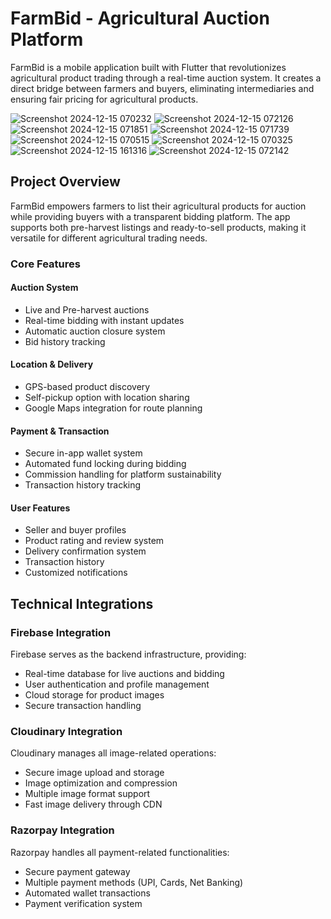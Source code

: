 # FarmBid - Agricultural Auction Platform

FarmBid is a mobile application built with Flutter that revolutionizes agricultural product trading through a real-time auction system. It creates a direct bridge between farmers and buyers, eliminating intermediaries and ensuring fair pricing for agricultural products.

![Screenshot 2024-12-15 070232](https://github.com/user-attachments/assets/3b7ccae5-6e2b-4fe5-ad2d-dda35b846b4e)
![Screenshot 2024-12-15 072126](https://github.com/user-attachments/assets/073e40ed-5508-43bc-8485-cc0d8d1d6940)
![Screenshot 2024-12-15 071851](https://github.com/user-attachments/assets/4391e066-846d-4848-97ff-27d068f4dbaf)
![Screenshot 2024-12-15 071739](https://github.com/user-attachments/assets/29200595-4ec7-4e66-8715-8e5db331b620)
![Screenshot 2024-12-15 070515](https://github.com/user-attachments/assets/3146357c-38cf-4cff-9720-a12f87904517)
![Screenshot 2024-12-15 070325](https://github.com/user-attachments/assets/05a0d490-baaa-4b07-96a8-17fcc72a9547)
![Screenshot 2024-12-15 161316](https://github.com/user-attachments/assets/a2e7d36a-ddba-4c1b-ae37-5ea28e4e4ce4)
![Screenshot 2024-12-15 072142](https://github.com/user-attachments/assets/4e51095c-8f60-4461-8c67-b1ce55406d8a)


## Project Overview

FarmBid empowers farmers to list their agricultural products for auction while providing buyers with a transparent bidding platform. The app supports both pre-harvest listings and ready-to-sell products, making it versatile for different agricultural trading needs.

### Core Features

#### Auction System
- Live and Pre-harvest auctions
- Real-time bidding with instant updates
- Automatic auction closure system
- Bid history tracking

#### Location & Delivery
- GPS-based product discovery
- Self-pickup option with location sharing
- Google Maps integration for route planning

#### Payment & Transaction
- Secure in-app wallet system
- Automated fund locking during bidding
- Commission handling for platform sustainability
- Transaction history tracking

#### User Features
- Seller and buyer profiles
- Product rating and review system
- Delivery confirmation system
- Transaction history
- Customized notifications

## Technical Integrations

### Firebase Integration
Firebase serves as the backend infrastructure, providing:
- Real-time database for live auctions and bidding
- User authentication and profile management
- Cloud storage for product images
- Secure transaction handling

### Cloudinary Integration
Cloudinary manages all image-related operations:
- Secure image upload and storage
- Image optimization and compression
- Multiple image format support
- Fast image delivery through CDN

### Razorpay Integration
Razorpay handles all payment-related functionalities:
- Secure payment gateway
- Multiple payment methods (UPI, Cards, Net Banking)
- Automated wallet transactions
- Payment verification system